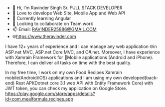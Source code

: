 - 👋 Hi, I’m Ravinder Singh Sr. FULL STACK DEVELOPER
- 👀 Love to develope Web Site, Mobile App and Web API 
- 🌱 Currently learning Angular
- 💞️ Looking to collaborate on Team work
- 📫 Email: RAVINDER25886@GMAIL.COM
- 🌐https://www.theravinder.com

I have 12+ years of experience and I can manage any web application 🌐in ASP.net MVC, ASP.net Core MVC, and C#.net. Moreover, I have experience with Xamrain Framework for 📱Mobile applications (Android and iPhone). Therefore, I can deliver all tasks on time with the best quality.

In my free time, I work on my own Food Recipes Xamrain mobile(Android/iOS) applications and I am using my own developed(back-end) Rest API(Dotnet core 3.1 web API with Entity Framework Core) with JWT token, you can check my application on Google Store.
https://play.google.com/store/apps/details?id=com.mealformula.recipes.app

<!---
ravinder25886/ravinder25886 is a ✨ special ✨ repository because its `README.md` (this file) appears on your GitHub profile.
You can click the Preview link to take a look at your changes.
--->
